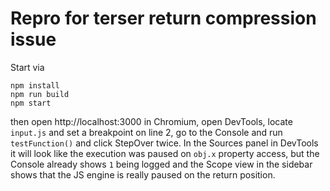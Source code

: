 # Repro for terser return compression issue

Start via

```
npm install
npm run build
npm start
```

then open http://localhost:3000 in Chromium, open DevTools,
locate `input.js` and set a breakpoint on line 2, go to the
Console and run `testFunction()` and click StepOver twice.
In the Sources panel in DevTools it will look like the execution
was paused on `obj.x` property access, but the Console already
shows `1` being logged and the Scope view in the sidebar shows
that the JS engine is really paused on the return position.
